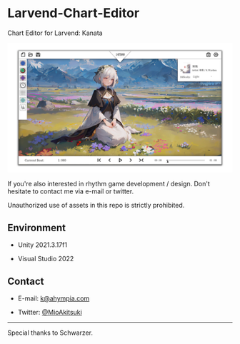 # Larvend-Chart-Editor

Chart Editor for Larvend: Kanata

![alt Preview of Editor](./Preview.png)

If you're also interested in rhythm game development / design. Don't hesitate to contact me via e-mail or twitter.

Unauthorized use of assets in this repo is strictly prohibited.

## Environment

- Unity 2021.3.17f1

- Visual Studio 2022

## Contact

- E-mail: <a href="mailto:k@ahympia.com"> k@ahympia.com </a>

- Twitter: <a href="https://twitter.com/MioAkitsuki" target="_blank"> @MioAkitsuki </a>

---

Special thanks to Schwarzer.